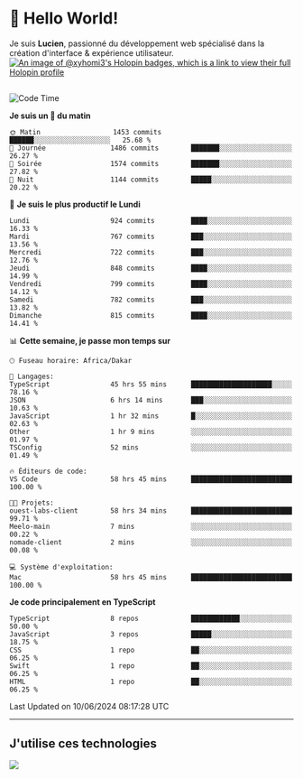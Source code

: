 # 👋 Hello World!

Je suis **Lucien**, passionné du développement web spécialisé dans la création d'interface & expérience utilisateur.
[![An image of @xyhomi3's Holopin badges, which is a link to view their full Holopin profile](https://holopin.me/xyhomi3)](https://holopin.io/@xyhomi3)

##

<!--START_SECTION:waka-->
![Code Time](http://img.shields.io/badge/Code%20Time-1%2C311%20hrs%2040%20mins-blue)

**Je suis un 🐤 du matin** 

```text
🌞 Matin                  1453 commits        ██████░░░░░░░░░░░░░░░░░░░   25.68 % 
🌆 Journée                1486 commits        ███████░░░░░░░░░░░░░░░░░░   26.27 % 
🌃 Soirée                 1574 commits        ███████░░░░░░░░░░░░░░░░░░   27.82 % 
🌙 Nuit                   1144 commits        █████░░░░░░░░░░░░░░░░░░░░   20.22 % 
```
📅 **Je suis le plus productif le Lundi** 

```text
Lundi                    924 commits         ████░░░░░░░░░░░░░░░░░░░░░   16.33 % 
Mardi                    767 commits         ███░░░░░░░░░░░░░░░░░░░░░░   13.56 % 
Mercredi                 722 commits         ███░░░░░░░░░░░░░░░░░░░░░░   12.76 % 
Jeudi                    848 commits         ████░░░░░░░░░░░░░░░░░░░░░   14.99 % 
Vendredi                 799 commits         ████░░░░░░░░░░░░░░░░░░░░░   14.12 % 
Samedi                   782 commits         ███░░░░░░░░░░░░░░░░░░░░░░   13.82 % 
Dimanche                 815 commits         ████░░░░░░░░░░░░░░░░░░░░░   14.41 % 
```


📊 **Cette semaine, je passe mon temps sur** 

```text
🕑︎ Fuseau horaire: Africa/Dakar

💬 Langages: 
TypeScript               45 hrs 55 mins      ████████████████████░░░░░   78.16 % 
JSON                     6 hrs 14 mins       ███░░░░░░░░░░░░░░░░░░░░░░   10.63 % 
JavaScript               1 hr 32 mins        █░░░░░░░░░░░░░░░░░░░░░░░░   02.63 % 
Other                    1 hr 9 mins         ░░░░░░░░░░░░░░░░░░░░░░░░░   01.97 % 
TSConfig                 52 mins             ░░░░░░░░░░░░░░░░░░░░░░░░░   01.49 % 

🔥 Éditeurs de code: 
VS Code                  58 hrs 45 mins      █████████████████████████   100.00 % 

🐱‍💻 Projets: 
ouest-labs-client        58 hrs 34 mins      █████████████████████████   99.71 % 
Meelo-main               7 mins              ░░░░░░░░░░░░░░░░░░░░░░░░░   00.22 % 
nomade-client            2 mins              ░░░░░░░░░░░░░░░░░░░░░░░░░   00.08 % 

💻 Système d'exploitation: 
Mac                      58 hrs 45 mins      █████████████████████████   100.00 % 
```

**Je code principalement en TypeScript** 

```text
TypeScript               8 repos             ████████████░░░░░░░░░░░░░   50.00 % 
JavaScript               3 repos             █████░░░░░░░░░░░░░░░░░░░░   18.75 % 
CSS                      1 repo              ██░░░░░░░░░░░░░░░░░░░░░░░   06.25 % 
Swift                    1 repo              ██░░░░░░░░░░░░░░░░░░░░░░░   06.25 % 
HTML                     1 repo              ██░░░░░░░░░░░░░░░░░░░░░░░   06.25 % 
```




 Last Updated on 10/06/2024 08:17:28 UTC
<!--END_SECTION:waka-->
---

## J'utilise ces technologies

<p align="left">
  <a href="https://skillicons.dev">
    <img src="https://skillicons.dev/icons?i=ts,js,md,scss,tailwind,react,docker,express,astro,vite,nextjs,vercel,figma,ableton" />
  </a>
</p>

